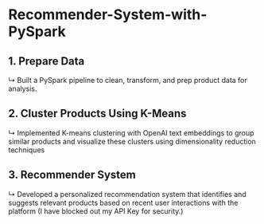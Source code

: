 # Recommender-System-with-PySpark
## 1. Prepare Data
↳ Built a PySpark pipeline to clean, transform, and prep product data for analysis.  
## 2. Cluster Products Using K-Means
↳ Implemented K-means clustering with OpenAI text embeddings to group similar products and visualize these clusters using dimensionality reduction techniques
## 3. Recommender System
↳ Developed a personalized recommendation system that identifies and suggests relevant products based on recent user interactions with the platform
(I have blocked out my API Key for security.) 
